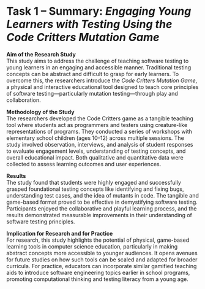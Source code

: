 # Task 1 – Summary: *Engaging Young Learners with Testing Using the Code Critters Mutation Game*

**Aim of the Research Study**  
This study aims to address the challenge of teaching software testing to young learners in an engaging and accessible manner. Traditional testing concepts can be abstract and difficult to grasp for early learners. To overcome this, the researchers introduce the *Code Critters Mutation Game*, a physical and interactive educational tool designed to teach core principles of software testing—particularly mutation testing—through play and collaboration.

**Methodology of the Study**  
The researchers developed the Code Critters game as a tangible teaching tool where students act as programmers and testers using creature-like representations of programs. They conducted a series of workshops with elementary school children (ages 10–12) across multiple sessions. The study involved observation, interviews, and analysis of student responses to evaluate engagement levels, understanding of testing concepts, and overall educational impact. Both qualitative and quantitative data were collected to assess learning outcomes and user experiences.

**Results**  
The study found that students were highly engaged and successfully grasped foundational testing concepts like identifying and fixing bugs, understanding test cases, and the idea of mutants in code. The tangible and game-based format proved to be effective in demystifying software testing. Participants enjoyed the collaborative and playful learning process, and the results demonstrated measurable improvements in their understanding of software testing principles.

**Implication for Research and for Practice**  
For research, this study highlights the potential of physical, game-based learning tools in computer science education, particularly in making abstract concepts more accessible to younger audiences. It opens avenues for future studies on how such tools can be scaled and adapted for broader curricula. For practice, educators can incorporate similar gamified teaching aids to introduce software engineering topics earlier in school programs, promoting computational thinking and testing literacy from a young age.


